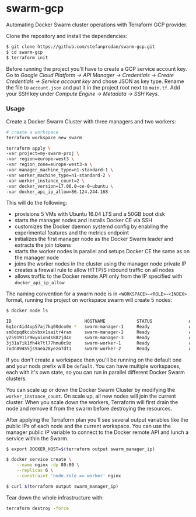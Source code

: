 # swarm-gcp

Automating Docker Swarm cluster operations with Terraform GCP provider.

Clone the repository and install the dependencies:

```bash
$ git clone https://github.com/stefanprodan/swarm-gcp.git
$ cd swarm-gcp
$ terraform init
```

Before running the project you'll have to create a GCP service account key. 
Go to _Google Cloud Platform -> API Manager -> Credentials -> Create Credentials -> Service account key_ and 
chose JSON as key type. Rename the file to `account.json` and put it in the project root next to `main.tf`.
Add your SSH key under _Compute Engine -> Metadata -> SSH Keys_.

### Usage

Create a Docker Swarm Cluster with three managers and two workers:

```bash
# create a workspace
terraform workspace new swarm

terraform apply \
-var project=my-swarm-proj \
-var region=europe-west3 \
-var region_zone=europe-west3-a \
-var manager_machine_type=n1-standard-1 \
-var worker_machine_type=n1-standard-2 \
-var worker_instance_count=2 \
-var docker_version=17.06.0~ce-0~ubuntu \
-var docker_api_ip_allow=86.124.244.168
```

This will do the following:

* provisions 5 VMs with Ubuntu 16.04 LTS and a 50GB boot disk
* starts the manager nodes and installs Docker CE via SSH
* customizes the Docker daemon systemd config by enabling the experimental features and the metrics endpoint
* initializes the first manager node as the Docker Swarm leader and extracts the join tokens
* starts the worker nodes in parallel and setups Docker CE the same as on the manager node
* joins the worker nodes in the cluster using the manager node private IP
* creates a firewall rule to allow HTTP/S inbound traffic on all nodes
* allows traffic to the Docker remote API only from the IP specified with `docker_api_ip_allow`

The naming convention for a swarm node is in `<WORKSPACE>-<ROLE>-<INDEX>` format, 
running the project on workspace swarm will create 5 nodes: 

```bash
$ docker node ls

ID                            HOSTNAME            STATUS              AVAILABILITY        MANAGER STATUS
6q1or4id4op57aj7kq00dco0e *   swarm-manager-1     Ready               Active              Leader             
sm8dpqdkcubvbxv1saitr4ram     swarm-manager-2     Ready               Active              Reachable
y2591911r9wyoixn4s882jd4n     swarm-manager-3     Ready               Active              Reachable
3j31a7ik1fh4k7tl77hmu0c9z     swarm-worker-1      Ready               Active              
7xdn89455js9aea28yezo7dt1     swarm-worker-2      Ready               Active 
```

If you don't create a workspace then you'll be running on the default one and your nods prefix will be `default`. 
You can have multiple workspaces, each with it's own state, so you can run in parallel different Docker Swarm clusters.

You can scale up or down the Docker Swarm Cluster by modifying the `worker_instance_count`. 
On scale up, all new nodes will join the current cluster. 
When you scale down the workers, Terraform will first drain the node 
and remove it from the swarm before destroying the resources.

After applying the Terraform plan you'll see several output variables like the public IPs of 
each node and the current workspace. 
You can use the manager public IP variable to connect to the Docker remote API 
and lunch a service within the Swarm.

```bash
$ export DOCKER_HOST=$(terraform output swarm_manager_ip)

$ docker service create \
    --name nginx -dp 80:80 \
    --replicas 6 \
    --constraint 'node.role == worker' nginx

$ curl $(terraform output swarm_manager_ip)
```

Tear down the whole infrastructure with:

 ```bash
terraform destroy -force
```


